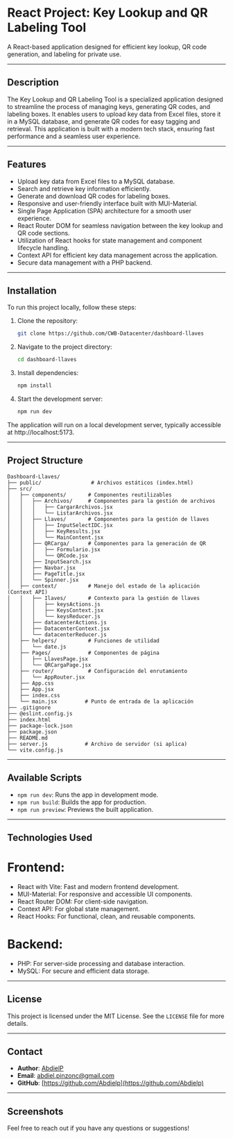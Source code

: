 # React Project: Key Lookup and QR Labeling Tool

A React-based application designed for efficient key lookup, QR code generation, and labeling for private use.

---

## Description

The Key Lookup and QR Labeling Tool is a specialized application designed to streamline the process of managing keys, generating QR codes, and labeling boxes. It enables users to upload key data from Excel files, store it in a MySQL database, and generate QR codes for easy tagging and retrieval. This application is built with a modern tech stack, ensuring fast performance and a seamless user experience.

---

## Features

- Upload key data from Excel files to a MySQL database.
- Search and retrieve key information efficiently.
- Generate and download QR codes for labeling boxes.
- Responsive and user-friendly interface built with MUI-Material.
- Single Page Application (SPA) architecture for a smooth user experience.
- React Router DOM for seamless navigation between the key lookup and QR code sections.
- Utilization of React hooks for state management and component lifecycle handling.
- Context API for efficient key data management across the application.
- Secure data management with a PHP backend.

---

## Installation

To run this project locally, follow these steps:

1. Clone the repository:

   ```bash
   git clone https://github.com/CWB-Datacenter/dashboard-llaves
   ```

2. Navigate to the project directory:

   ```bash
   cd dashboard-llaves
   ```

3. Install dependencies:

   ```bash
   npm install
   ```

4. Start the development server:

   ```bash
   npm run dev
   ```

The application will run on a local development server, typically accessible at http://localhost:5173.

---

## Project Structure

```
Dashboard-Llaves/
├── public/                # Archivos estáticos (index.html)
├── src/
│   ├── components/       # Componentes reutilizables
│   │   ├── Archivos/     # Componentes para la gestión de archivos
│   │   │   ├── CargarArchivos.jsx
│   │   │   └── ListarArchivos.jsx
│   │   ├── Llaves/       # Componentes para la gestión de llaves
│   │   │   ├── InputSelectIDC.jsx
│   │   │   ├── KeyResults.jsx
│   │   │   └── MainContent.jsx
│   │   ├── QRCarga/      # Componentes para la generación de QR
│   │   │   ├── Formulario.jsx
│   │   │   └── QRCode.jsx
│   │   ├── InputSearch.jsx
│   │   ├── Navbar.jsx
│   │   ├── PageTitle.jsx
│   │   └── Spinner.jsx
│   ├── context/          # Manejo del estado de la aplicación (Context API)
│   │   ├── Ilaves/       # Contexto para la gestión de llaves
│   │   │   ├── keysActions.js
│   │   │   ├── KeysContext.jsx
│   │   │   └── keysReducer.js
│   │   ├── datacenterActions.js
│   │   ├── DatacenterContext.jsx
│   │   └── datacenterReducer.js
│   ├── helpers/          # Funciones de utilidad
│   │   └── date.js
│   ├── Pages/            # Componentes de página
│   │   ├── LlavesPage.jsx
│   │   └── QRCargaPage.jsx
│   ├── router/           # Configuración del enrutamiento
│   │   └── AppRouter.jsx
│   ├── App.css
│   ├── App.jsx
│   ├── index.css
│   └── main.jsx         # Punto de entrada de la aplicación
├── .gitignore
├── @eslint.config.js
├── index.html
├── package-lock.json
├── package.json
├── README.md
├── server.js            # Archivo de servidor (si aplica)
└── vite.config.js
```

---

## Available Scripts

- `npm run dev`: Runs the app in development mode.
- `npm run build`: Builds the app for production.
- `npm run preview`: Previews the built application.

---

## Technologies Used

# Frontend:
- React with Vite: Fast and modern frontend development.
- MUI-Material: For responsive and accessible UI components.
- React Router DOM: For client-side navigation.
- Context API: For global state management.
- React Hooks: For functional, clean, and reusable components.
# Backend:
- PHP: For server-side processing and database interaction.
- MySQL: For secure and efficient data storage.

---

## License

This project is licensed under the MIT License. See the `LICENSE` file for more details.

---

## Contact

- **Author**: [AbdielP](https://github.com/Abdielp)
- **Email**: [abdiel.pinzonc@gmail.com](mailto\:abdiel.pinzonc@gmail.com)
- **GitHub**: [https://github.com/Abdielp](https://github.com/Abdielp)

---

## Screenshots

&#x20;

Feel free to reach out if you have any questions or suggestions!


